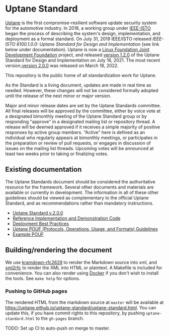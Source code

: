# Uptane Standard

[Uptane](https://uptane.github.io) is the first compromise-resilient software update security system for the automotive industry. In 2018, a working group under [IEEE-ISTO](https://ieee-isto.org/) began the process of describing the system's design, implementation, and deployment as a formal standard. On July 31, 2019 IEEE/ISTO released *IEEE-ISTO 6100.1.0.0: Uptane Standard for Design and Implementation* (see link below under documentation). Uptane is now a [Linux Foundation Joint Development Foundation](http://www.jointdevelopment.org/) project, and released [version 1.2.0](https://uptane.github.io/papers/uptane-standard.1.2.0.html) of the Uptane Standard for Design and Implementation on July 16, 2021. The most recent version,[version 2.0.0](https://uptane.github.io/papers/uptane-standard.2.0.0.html) was released on March 18, 2022.

This repository is the public home of all standardization work for Uptane.

As the Standard is a living document, updates are made in real time as needed. However, these changes will not be considered formally adopted until the release of the next minor or major version.

Major and minor release dates are set by the Uptane Standards committee. All final releases will be approved by the committee, either by voice vote at a designated bimonthly meeting of the Uptane Standard group or by responding "approve" in a designated mailing list or repository thread. A release will be deemed approved if it receives a simple majority of positive responses by active group members. "Active" here is defined as an individual who regularly appears at bimonthly meetings, or participates in the preparation or review of pull requests, or engages in discussion of issues on the mailing list threads. Upcoming votes will be announced at least two weeks prior to taking or finalizing votes.

## Existing documentation

The Uptane Standards document should be considered the authoritative resource for the framework. Several other documents and materials are available or currently in development. The information in all of these other guidelines should be viewed as complementary to the official Uptane Standard, and as recommendations rather than mandatory instructions.

* [Uptane Standard v.2.0.0](https://uptane.github.io/papers/uptane-standard.2.0.0.html)
* [Reference Implementation and Demonstration Code](https://github.com/uptane/uptane)
* [Deployment Best Practices](https://uptane.github.io/papers/V1.2.0_uptane_deploy.html)
* [Uptane POUF (Protocols, Operations, Usage, and Formats) Guidelines](https://uptane.github.io/pouf.html)
* [Example POUF](https://uptane.github.io/reference_pouf.html)

## Building/rendering the document

We use [kramdown-rfc2629](https://github.com/cabo/kramdown-rfc2629) to render the Markdown source into xml, and [xml2rfc](https://xml2rfc.tools.ietf.org/) to render the XML into HTML or plaintext. A Makefile is included for convenience. You can also render using [Docker](https://www.docker.com/) if you don't wish to install the tools. See `make help` for options.

### Pushing to GitHub pages

The rendered HTML from the markdown source at `master` will be available at https://uptane.github.io/uptane-standard/uptane-standard.html. You can update this, if you have commit rights to this repository, by pushing `uptane-standard.html` to the `gh-pages` branch.

TODO: Set up CI to auto-push on merge to master.
